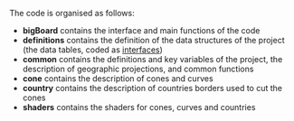 The code is organised as follows:
 * __bigBoard__ contains the interface and main functions of the code
 * __definitions__ contains the definition of the data structures of the project (the data tables, coded as [interfaces](https://www.typescriptlang.org/docs/handbook/interfaces.html))
 * __common__ contains the definitions and key variables of the project, the description of geographic projections, and common functions
 * __cone__ contains the description of cones and curves
 * __country__ contains the description of countries borders used to cut the cones
 * __shaders__ contains the shaders for cones, curves and countries
